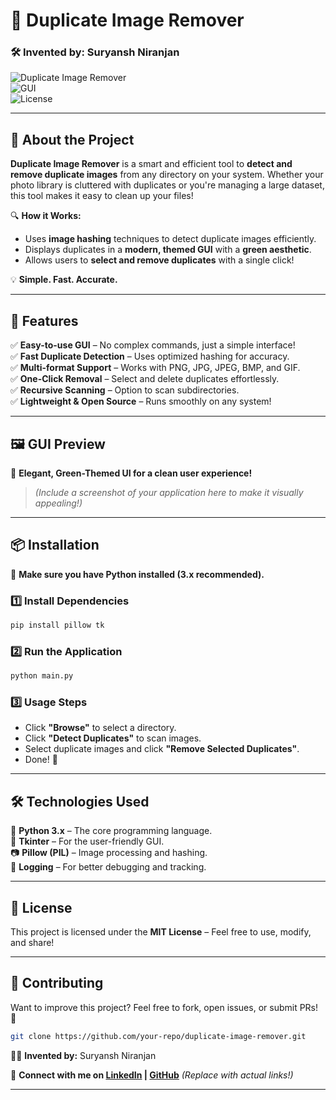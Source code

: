 # 🌟 Duplicate Image Remover

### 🛠️ Invented by: **Suryansh Niranjan**  

![Duplicate Image Remover](https://img.shields.io/badge/Python-3.x-blue?style=for-the-badge)  
![GUI](https://img.shields.io/badge/Tkinter-GUI-green?style=for-the-badge)  
![License](https://img.shields.io/badge/License-MIT-yellow?style=for-the-badge)  

---

## 🚀 About the Project  
**Duplicate Image Remover** is a smart and efficient tool to **detect and remove duplicate images** from any directory on your system. Whether your photo library is cluttered with duplicates or you're managing a large dataset, this tool makes it easy to clean up your files!  

🔍 **How it Works:**  
- Uses **image hashing** techniques to detect duplicate images efficiently.  
- Displays duplicates in a **modern, themed GUI** with a **green aesthetic**.  
- Allows users to **select and remove duplicates** with a single click!  

💡 **Simple. Fast. Accurate.**  

---

## 🎯 Features  

✅ **Easy-to-use GUI** – No complex commands, just a simple interface!  
✅ **Fast Duplicate Detection** – Uses optimized hashing for accuracy.  
✅ **Multi-format Support** – Works with PNG, JPG, JPEG, BMP, and GIF.  
✅ **One-Click Removal** – Select and delete duplicates effortlessly.  
✅ **Recursive Scanning** – Option to scan subdirectories.  
✅ **Lightweight & Open Source** – Runs smoothly on any system!  

---

## 🖼️ GUI Preview  

🔹 **Elegant, Green-Themed UI for a clean user experience!**  

> _(Include a screenshot of your application here to make it visually appealing!)_  

---

## 📦 Installation  

🔹 **Make sure you have Python installed (3.x recommended).**  

### 1️⃣ Install Dependencies  
```bash
pip install pillow tk
```

### 2️⃣ Run the Application  
```bash
python main.py
```

### 3️⃣ Usage Steps  
- Click **"Browse"** to select a directory.  
- Click **"Detect Duplicates"** to scan images.  
- Select duplicate images and click **"Remove Selected Duplicates"**.  
- Done! 🎉  

---

## 🛠️ Technologies Used  

🚀 **Python 3.x** – The core programming language.  
🎨 **Tkinter** – For the user-friendly GUI.  
📷 **Pillow (PIL)** – Image processing and hashing.  
📝 **Logging** – For better debugging and tracking.  

---

## 📜 License  

This project is licensed under the **MIT License** – Feel free to use, modify, and share!  

---

## 🤝 Contributing  

Want to improve this project? Feel free to fork, open issues, or submit PRs! 🚀  

```bash
git clone https://github.com/your-repo/duplicate-image-remover.git
```

👨‍💻 **Invented by:** Suryansh Niranjan  

🔗 **Connect with me on [LinkedIn](https://www.linkedin.com/in/suryansh-niranjan-729606312/) | [GitHub](https://github.com/Nerd-Developer-Suryansh)** _(Replace with actual links!)_  

---
